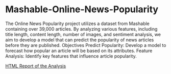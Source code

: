 # Mashable-Online-News-Popularity
The Online News Popularity project utilizes a dataset from Mashable containing over 39,000 articles. By analyzing various features, including title length, content length, number of images, and sentiment analysis, we aim to develop a model that can predict the popularity of news articles before they are published.
Objectives
Predict Popularity: Develop a model to forecast how popular an article will be based on its attributes.
Feature Analysis: Identify key features that influence article popularity.

[HTML Report of the Analysis](https://rpubs.com/Pallabi27/online-news-popularity)
